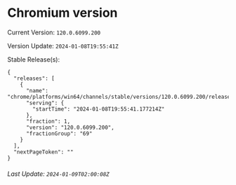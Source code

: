 # Chromium version

Current Version: `120.0.6099.200`

Version Update: `2024-01-08T19:55:41Z`

Stable Release(s):
```
{
  "releases": [
    {
      "name": "chrome/platforms/win64/channels/stable/versions/120.0.6099.200/releases/1704743741",
      "serving": {
        "startTime": "2024-01-08T19:55:41.177214Z"
      },
      "fraction": 1,
      "version": "120.0.6099.200",
      "fractionGroup": "69"
    }
  ],
  "nextPageToken": ""
}
```

###### Last Update: `2024-01-09T02:00:08Z`
        